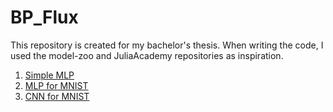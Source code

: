 # BP_Flux

This repository is created for my bachelor's thesis. When writing the code, I used the model-zoo and JuliaAcademy repositories as inspiration.

1. [Simple MLP](https://github.com/tberky/BP_Flux/tree/main/Simple%20mlp)
2. [MLP for MNIST](https://github.com/tberky/BP_Flux/tree/main/Simple%20MLP%20for%20MNIST)
3. [CNN for MNIST](https://github.com/tberky/BP_Flux/tree/main/Simple%20CNN%20for%20MNIST)
